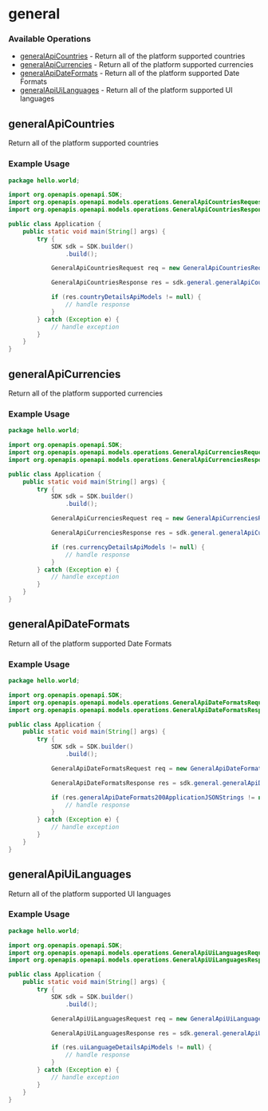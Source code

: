 # general

### Available Operations

* [generalApiCountries](#generalapicountries) - Return all of the platform supported countries
* [generalApiCurrencies](#generalapicurrencies) - Return all of the platform supported currencies
* [generalApiDateFormats](#generalapidateformats) - Return all of the platform supported Date Formats
* [generalApiUiLanguages](#generalapiuilanguages) - Return all of the platform supported UI languages

## generalApiCountries

Return all of the platform supported countries

### Example Usage

```java
package hello.world;

import org.openapis.openapi.SDK;
import org.openapis.openapi.models.operations.GeneralApiCountriesRequest;
import org.openapis.openapi.models.operations.GeneralApiCountriesResponse;

public class Application {
    public static void main(String[] args) {
        try {
            SDK sdk = SDK.builder()
                .build();

            GeneralApiCountriesRequest req = new GeneralApiCountriesRequest("saepe", "ipsum");            

            GeneralApiCountriesResponse res = sdk.general.generalApiCountries(req);

            if (res.countryDetailsApiModels != null) {
                // handle response
            }
        } catch (Exception e) {
            // handle exception
        }
    }
}
```

## generalApiCurrencies

Return all of the platform supported currencies

### Example Usage

```java
package hello.world;

import org.openapis.openapi.SDK;
import org.openapis.openapi.models.operations.GeneralApiCurrenciesRequest;
import org.openapis.openapi.models.operations.GeneralApiCurrenciesResponse;

public class Application {
    public static void main(String[] args) {
        try {
            SDK sdk = SDK.builder()
                .build();

            GeneralApiCurrenciesRequest req = new GeneralApiCurrenciesRequest("veritatis", "nobis");            

            GeneralApiCurrenciesResponse res = sdk.general.generalApiCurrencies(req);

            if (res.currencyDetailsApiModels != null) {
                // handle response
            }
        } catch (Exception e) {
            // handle exception
        }
    }
}
```

## generalApiDateFormats

Return all of the platform supported Date Formats

### Example Usage

```java
package hello.world;

import org.openapis.openapi.SDK;
import org.openapis.openapi.models.operations.GeneralApiDateFormatsRequest;
import org.openapis.openapi.models.operations.GeneralApiDateFormatsResponse;

public class Application {
    public static void main(String[] args) {
        try {
            SDK sdk = SDK.builder()
                .build();

            GeneralApiDateFormatsRequest req = new GeneralApiDateFormatsRequest("quos", "tempore");            

            GeneralApiDateFormatsResponse res = sdk.general.generalApiDateFormats(req);

            if (res.generalApiDateFormats200ApplicationJSONStrings != null) {
                // handle response
            }
        } catch (Exception e) {
            // handle exception
        }
    }
}
```

## generalApiUiLanguages

Return all of the platform supported UI languages

### Example Usage

```java
package hello.world;

import org.openapis.openapi.SDK;
import org.openapis.openapi.models.operations.GeneralApiUiLanguagesRequest;
import org.openapis.openapi.models.operations.GeneralApiUiLanguagesResponse;

public class Application {
    public static void main(String[] args) {
        try {
            SDK sdk = SDK.builder()
                .build();

            GeneralApiUiLanguagesRequest req = new GeneralApiUiLanguagesRequest("cupiditate", "aperiam");            

            GeneralApiUiLanguagesResponse res = sdk.general.generalApiUiLanguages(req);

            if (res.uiLanguageDetailsApiModels != null) {
                // handle response
            }
        } catch (Exception e) {
            // handle exception
        }
    }
}
```
